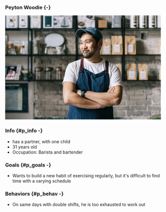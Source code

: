 ### Peyton Woodie {-}

![Peyton](Peyton.jpg)

### Info {#p_info -}

- has a partner, with one child
- 31 years old
- Occupation: Barista and bartender

### Goals {#p_goals -}

- Wants to build a new habit of exercising regularly, but it's difficult to find time with a varying schedule

### Behaviors {#p_behav -}

- On same days with double shifts, he is too exhausted to work out

